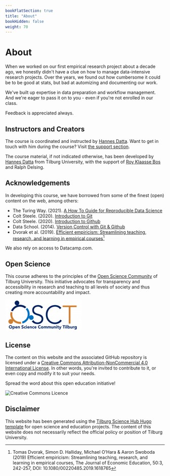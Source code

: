 ```yaml
---
bookFlatSection: true
title: "About"
bookHidden: false
weight: 70
---
```

# About

When we worked on our first empirical research project about a decade ago, we honestly didn't have a clue on how to manage data-intensive research projects. Over the years, we found out how cumbersome it could be to be good at stats, but bad at automizing and documenting our work.

We've built up expertise in data preparation and workflow management. And we're eager to pass it on to you - even if you're not enrolled in our class.

Feedback is appreciated always.

## Instructors and Creators

The course is coordinated and instructed by [Hannes Datta](https://hannesdatta.com). Want to get in touch with him during the course? Visit [the support section](../course/support). 

The course material, if not indicated otherwise, has been developed by [Hannes Datta](https://hannesdatta.com) from Tilburg University, with the support of [Roy Klaasse Bos](http://royklaassebos.nl/) and Ralph Delsing.

## Acknowledgements

In developing this course, we have borrowed from some of the finest (open) content on the web, among others:

* The Turing Way. (2021). [A How To Guide for Reproducible Data Science](https://the-turing-way.netlify.app/welcome)
* Colt Steele. (2020). [Introduction to Git](https://www.notion.so/Introduction-to-Git-ac396a0697704709a12b6a0e545db049)
* Colt Steele. (2020). [Introduction to Github](https://www.notion.so/Introduction-to-GitHub-202af6f64bbd4299b15f238dcd09d2a7)
* Data School. (2014). [Version Control with Git & Github](https://www.youtube.com/watch?v=xKVlZ3wFVKA&list=PL5-da3qGB5IBLMp7LtN8Nc3Efd4hJq0kD)
* Dvorak et al. (2019). [Efficient empiricism: Streamlining teaching, research, and learning in empirical courses](https://doi-org.tilburguniversity.idm.oclc.org/10.1080/00220485.2019.1618765)[^1]

We also rely on access to Datacamp.com.

## Open Science
This course adheres to the principles of the [Open Science Community](https://www.tilburguniversity.edu/research/open-science-community) of Tilburg University. This initiative advocates for transparency and accessibility in research and teaching to all levels of society and thus creating more accountability and impact.

[![](open-science-logo.png)](https://www.tilburguniversity.edu/research/open-science-community)

## License

The content on this website and the associated GitHub repository is licensed under a [Creative Commons Attribution-NonCommercial 4.0 International License](http://creativecommons.org/licenses/by-nc/4.0/). In other words, you're invited to contribute to it, or even copy and modify it to suit your needs.

Spread the word about this open education initiative!

![Creative Commons Licence](https://i.creativecommons.org/l/by-nc/4.0/88x31.png)

## Disclaimer
This website has been generated using the [Tilburg Science Hub Hugo template](https://github.com/tilburgsciencehub/hugo-tiu) for open science and education projects. The content of this website does not necessarily reflect the official policy or position of Tilburg University.



[^1]: Tomas Dvorak, Simon D. Halliday, Michael O’Hara & Aaron Swoboda (2019) Efficient empiricism: Streamlining teaching, research, and learning in empirical courses, The Journal of Economic Education, 50:3, 242-257, DOI: 10.1080/00220485.2019.1618765
